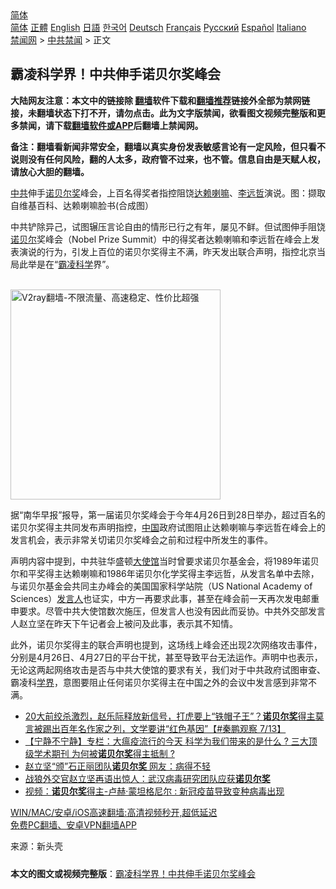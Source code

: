  <!-- 面包屑导航 --> <div class="breadcrumb"><!-- GTranslate: https://gtranslate.io/ -->  <div class="switcher notranslate">  <div class="selected">  <a href="#" onclick="return false;"> 简体</a>  </div>  <div class="option">  <a href="https://www.bannedbook.org" onclick="doGTranslate('zh-CN|zh-CN');jQuery('div.switcher div.selected a').html(jQuery(this).html());return false;" title="简体中文" class="nturl selected"> 简体</a>  <a href="https://www.bannedbook.org/zh-tw/" onclick="doGTranslate('zh-CN|zh-TW');jQuery('div.switcher div.selected a').html(jQuery(this).html());return false;" title="繁體中文" class="nturl"> 正體</a>  <a href="https://www.bannedbook.org/en/" onclick="doGTranslate('zh-CN|en');jQuery('div.switcher div.selected a').html(jQuery(this).html());return false;" title="English" class="nturl"> English</a>  <a href="https://www.bannedbook.org/ja/" onclick="doGTranslate('zh-CN|ja');jQuery('div.switcher div.selected a').html(jQuery(this).html());return false;" title="日本語" class="nturl"> 日語</a>  <a href="https://www.bannedbook.org/ko/" onclick="doGTranslate('zh-CN|ko');jQuery('div.switcher div.selected a').html(jQuery(this).html());return false;" title="한국어" class="nturl"> 한국어</a>  <a href="https://www.bannedbook.org/de/" onclick="doGTranslate('zh-CN|de');jQuery('div.switcher div.selected a').html(jQuery(this).html());return false;" title="Deutsch" class="nturl"> Deutsch</a>  <a href="https://www.bannedbook.org/fr/" onclick="doGTranslate('zh-CN|fr');jQuery('div.switcher div.selected a').html(jQuery(this).html());return false;" title="Français" class="nturl"> Français</a>  <a href="https://www.bannedbook.org/ru/" onclick="doGTranslate('zh-CN|ru');jQuery('div.switcher div.selected a').html(jQuery(this).html());return false;" title="Русский" class="nturl"> Русский</a>  <a href="https://www.bannedbook.org/es/" onclick="doGTranslate('zh-CN|es');jQuery('div.switcher div.selected a').html(jQuery(this).html());return false;" title="Español" class="nturl"> Español</a>  <a href="https://www.bannedbook.org/it/" onclick="doGTranslate('zh-CN|it');jQuery('div.switcher div.selected a').html(jQuery(this).html());return false;" title="Italiano" class="nturl"> Italiano</a>  </div>  </div>      <div class='breadcrumb-sub'><!-- Breadcrumb NavXT 6.3.0 --> <a href="https://www.bannedbook.org/" class="home">禁闻网</a> &gt; <a href="https://www.bannedbook.org/bnews/cbnews/" class="category">中共禁闻</a> &gt; 正文</div></div><h2>霸凌科学界！中共伸手诺贝尔奖峰会</h2> <p class="notice"><b>大陆网友注意：本文中的链接除 <a href="https://github.com/bannedbook/fanqiang" >翻墙</a>软件下载和<a href="https://github.com/killgcd/justmysocks/blob/master/README.md">翻墙推荐</a>链接外全部为禁网链接，未翻墙状态下打不开，请勿点击。此为文字版禁闻，欲看图文视频完整版和更多禁闻，请下载<a href="https://github.com/bannedbook/fanqiang">翻墙软件或APP</a>后翻墙上禁闻网。</p><p>备注：翻墙看新闻非常安全，翻墙以真实身份发表敏感言论有一定风险，但只看不说则没有任何风险，翻的人太多，政府管不过来，也不管。信息自由是天赋人权，请放心大胆的翻墙。</b></p>  <div class="entry"> <p id="conimg"><a href="https://www.bannedbook.org/bnews/tag/%e4%b8%ad%e5%85%b1/" class="st_tag internal_tag" rel="tag" title="标签 中共 下的日志">中共</a>伸手<a href="https://www.bannedbook.org/bnews/tag/%e8%af%ba%e8%b4%9d%e5%b0%94%e5%a5%96/" class="st_tag internal_tag" rel="tag" title="标签 诺贝尔奖 下的日志">诺贝尔奖</a>峰会，上百名得奖者指控阻饶<a href="https://www.bannedbook.org/bnews/tag/%e8%be%be%e8%b5%96%e5%96%87%e5%98%9b/" class="st_tag internal_tag" rel="tag" title="标签 达赖喇嘛 下的日志">达赖喇嘛</a>、<a href="https://www.bannedbook.org/bnews/tag/%e6%9d%8e%e8%bf%9c%e5%93%b2/" class="st_tag internal_tag" rel="tag" title="标签 李远哲 下的日志">李远哲</a>演说。图：撷取自维基百科、达赖喇嘛脸书(合成图）</p> <p>中共铲除异己，试图辗压言论自由的情形已行之有年，屡见不鲜。但试图伸手阻饶<a href="https://www.bannedbook.org/bnews/tag/%e8%af%ba%e8%b4%9d%e5%b0%94/" class="st_tag internal_tag" rel="tag" title="标签 诺贝尔 下的日志">诺贝尔</a>奖峰会（Nobel Prize Summit）中的得奖者达赖喇嘛和李远哲在峰会上发表演说的行为，引发上百位的诺贝尔奖得主不满，昨天发出联合声明，指控北京当局此举是在“<a href="https://www.bannedbook.org/bnews/tag/%e9%9c%b8%e5%87%8c/" class="st_tag internal_tag" rel="tag" title="标签 霸凌 下的日志">霸凌</a><span class='wp_keywordlink'><a href="https://www.bannedbook.org/forum11/topic309.html" title="禁片：“科学”的棍子" target="_blank">科学</a></span>界”。</p>  <p><br/><a href="https://github.com/bannedbook/fanqiang/wiki/V2ray%E6%9C%BA%E5%9C%BA"><img src="https://raw.githubusercontent.com/bannedbook/fanqiang/master/v2ss/images/v2free.jpg" width="336" alt="V2ray翻墙-不限流量、高速稳定、性价比超强"></a><br/></p> <p>据“南华早报”报导，第一届诺贝尔奖峰会于今年4月26日到28日举办，超过百名的诺贝尔奖得主共同发布声明指控，<span class='wp_keywordlink_affiliate'><a href="https://www.bannedbook.org/" title="中国" target="_blank">中国</a></span>政府试图阻止达赖喇嘛与李远哲在峰会上的发言机会，表示非常关切诺贝尔奖峰会之前和过程中所发生的事件。</p>  <p>声明内容中提到，中共驻华盛顿<a href="https://www.bannedbook.org/bnews/tag/%E5%A4%A7%E4%BD%BF%E9%A6%86/" class="st_tag internal_tag" rel="tag" title="标签 大使馆 下的日志">大使馆</a>当时曾要求诺贝尔基金会，将1989年诺贝尔和平奖得主达赖喇嘛和1986年诺贝尔化学奖得主李远哲，从发言名单中去除，与诺贝尔基金会共同主办峰会的美国国家科学站院（US National Academy of Sciences）<a href="https://www.bannedbook.org/bnews/tag/%E5%8F%91%E8%A8%80%E4%BA%BA/" class="st_tag internal_tag" rel="tag" title="标签 发言人 下的日志">发言人</a>也证实，中方一再要求此事，甚至在峰会前一天再次发电邮重申要求。尽管中共大使馆数次施压，但发言人也没有因此而妥协。中共外交部发言人赵立坚在昨天下午记者会上被问及此事，表示其不知情。</p> <p>此外，诺贝尔奖得主的联合声明也提到，这场线上峰会还出现2次网络攻击事件，分别是4月26日、4月27日的平台干扰，甚至导致平台无法运作。声明中也表示，无论这两起网络攻击是否与中共大使馆的要求有关，我们对于中共政府试图审查、霸凌科<a href="https://www.bannedbook.org/bnews/tag/%E5%AD%A6%E7%95%8C/" class="st_tag internal_tag" rel="tag" title="标签 学界 下的日志">学界</a>，意图要阻止任何诺贝尔奖得主在中国之外的会议中发言感到非常不满。</p>  <ul class='op-related-articles' title='相关阅读'> <li><a href='https://www.bannedbook.org/bnews/bannedvideo/20210714/1586602.html' target='_blank'>20大前绞杀激烈，赵乐际释放新信号，打虎要上“铁帽子王”？<b>诺贝尔奖</b>得主莫言被踢出百年名作家之列，文学要讲“红色基因”【#秦鹏观察 7/13】</a></li> <li><a href='https://www.bannedbook.org/bnews/comments/20210708/1582473.html' target='_blank'>【宁静不宁静】专栏：大瘟疫流行的今天 科学为我们带来的是什么 ? 三大顶级学术期刊 为何被<b>诺贝尔奖</b>得主抵制 ?</a></li> <li><a href='https://www.bannedbook.org/bnews/cbnews/20210619/1569911.html' target='_blank'>赵立坚“颁”石正丽团队<b>诺贝尔奖</b> 网友：病得不轻</a></li> <li><a href='https://www.bannedbook.org/bnews/baitai/20210618/1569564.html' target='_blank'>战狼外交官赵立坚再语出惊人：武汉病毒研究团队应获<b>诺贝尔奖</b></a></li> <li><a href='https://www.bannedbook.org/bnews/comments/20210611/1564632.html' target='_blank'>视频：<b>诺贝尔奖</b>得主-卢赫·蒙坦格尼尔 : 新冠疫苗导致变种病毒出现</a></li> </ul> <p class="texttj"> <a href="https://github.com/bannedbook/fanqiang/wiki/V2ray%E6%9C%BA%E5%9C%BA" target="_blank">WIN/MAC/安卓/iOS高速翻墙:高清视频秒开,超低延迟</a><br/> <a href="https://github.com/bannedbook/fanqiang/wiki/%E7%A6%81%E9%97%BB%E7%BD%91%E5%AE%89%E5%8D%93%E7%BF%BB%E5%A2%99%E6%96%B0%E9%97%BBAPP" target="_blank">免费PC翻墙、安卓VPN翻墙APP</a></p><p> 来源：新头壳 </p> <a name='sharetosocial'></a>  <div style="margin-bottom:5px;padding-bottom:5px;clear:both"> <div id="archive-pix-1" class="banner-ads"> <!-- AuctionX Display platform tag START --> <div id="26318x728x90x621x_ADSLOT2" clicktrack="%%CLICK_URL_ESC%%"></div> <!-- AuctionX Display platform tag END --> </div> <div id="archive-pix-2" class="banner-ads"> <!-- AuctionX Display platform tag START --> <div id="26315x300x250x621x_ADSLOT2" clicktrack="%%CLICK_URL_ESC%%"></div> <!-- AuctionX Display platform tag END --> </div> </div>  <div id="archive-pix-1" class="banner-ads"> <!-- AuctionX Display platform tag START --> <div id="26318x728x90x621x_ADSLOT3" clicktrack="%%CLICK_URL_ESC%%"></div> <!-- AuctionX Display platform tag END --> </div> <div><b>本文的图文或视频完整版</b>：<a href='https://www.bannedbook.org/bnews/cbnews/20210729/1596409.html'>霸凌科学界！中共伸手诺贝尔奖峰会</a></div>  </div><!--END ENTRY--> 